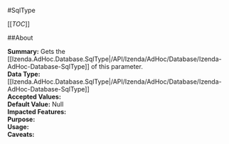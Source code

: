 #SqlType

[[_TOC_]]

##About

**Summary:** Gets the [[Izenda.AdHoc.Database.SqlType|/API/Izenda/AdHoc/Database/Izenda-AdHoc-Database-SqlType]] of this parameter.  
**Data Type:** [[Izenda.AdHoc.Database.SqlType|/API/Izenda/AdHoc/Database/Izenda-AdHoc-Database-SqlType]]  
**Accepted Values:**   
**Default Value:** Null  
**Impacted Features:**   
**Purpose:**   
**Usage:**   
**Caveats:**   


